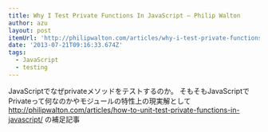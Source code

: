 ```yaml
---
title: Why I Test Private Functions In JavaScript — Philip Walton
author: azu
layout: post
itemUrl: 'http://philipwalton.com/articles/why-i-test-private-functions-in-javascript/'
date: '2013-07-21T09:16:33.674Z'
tags:
  - JavaScript
  - testing
---
```

JavaScriptでなぜprivateメソッドをテストするのか。
そもそもJavaScriptでPrivateって何なのかやモジュールの特性上の現実解として
http://philipwalton.com/articles/how-to-unit-test-private-functions-in-javascript/ の補足記事
